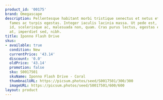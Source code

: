 ```yaml
---
product_id: '00175'
brand: Omegascape
description: Pellentesque habitant morbi tristique senectus et netus et malesuada
  fames ac turpis egestas. Integer iaculis lacinia massa. Ut pede est, condimentum
  id, scelerisque ac, malesuada non, quam. Cras purus lectus, egestas eu, vehicula
  at, imperdiet sed, nibh.
title: Iponno Flash Drive
skus:
- available: true
  condition: New
  currentPrice: '43.14'
  discount: '0.0'
  oldPrice: '43.14'
  promotion: false
  sku: S0017501
  skuName: Iponno Flash Drive - Coral
  thumbnailURL: https://picsum.photos/seed/S0017501/300/300
  imageURL: https://picsum.photos/seed/S0017501/600/600
layout: product
---
```

